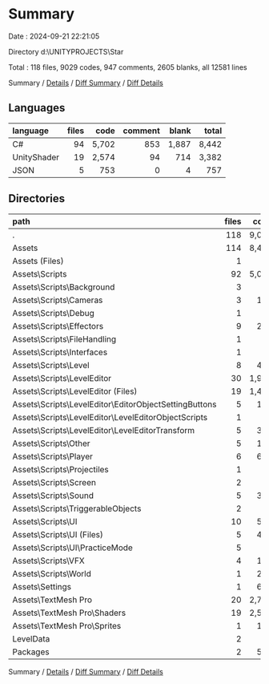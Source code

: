 # Summary

Date : 2024-09-21 22:21:05

Directory d:\\UNITYPROJECTS\\Star

Total : 118 files,  9029 codes, 947 comments, 2605 blanks, all 12581 lines

Summary / [Details](details.md) / [Diff Summary](diff.md) / [Diff Details](diff-details.md)

## Languages
| language | files | code | comment | blank | total |
| :--- | ---: | ---: | ---: | ---: | ---: |
| C# | 94 | 5,702 | 853 | 1,887 | 8,442 |
| UnityShader | 19 | 2,574 | 94 | 714 | 3,382 |
| JSON | 5 | 753 | 0 | 4 | 757 |

## Directories
| path | files | code | comment | blank | total |
| :--- | ---: | ---: | ---: | ---: | ---: |
| . | 118 | 9,029 | 947 | 2,605 | 12,581 |
| Assets | 114 | 8,431 | 947 | 2,603 | 11,981 |
| Assets (Files) | 1 | 27 | 6 | 11 | 44 |
| Assets\\Scripts | 92 | 5,028 | 833 | 1,853 | 7,714 |
| Assets\\Scripts\\Background | 3 | 64 | 21 | 21 | 106 |
| Assets\\Scripts\\Cameras | 3 | 159 | 6 | 48 | 213 |
| Assets\\Scripts\\Debug | 1 | 11 | 1 | 4 | 16 |
| Assets\\Scripts\\Effectors | 9 | 220 | 16 | 76 | 312 |
| Assets\\Scripts\\FileHandling | 1 | 58 | 7 | 21 | 86 |
| Assets\\Scripts\\Interfaces | 1 | 8 | 3 | 2 | 13 |
| Assets\\Scripts\\Level | 8 | 412 | 82 | 198 | 692 |
| Assets\\Scripts\\LevelEditor | 30 | 1,959 | 383 | 693 | 3,035 |
| Assets\\Scripts\\LevelEditor (Files) | 19 | 1,413 | 302 | 476 | 2,191 |
| Assets\\Scripts\\LevelEditor\\EditorObjectSettingButtons | 5 | 188 | 23 | 58 | 269 |
| Assets\\Scripts\\LevelEditor\\LevelEditorObjectScripts | 1 | 30 | 3 | 9 | 42 |
| Assets\\Scripts\\LevelEditor\\LevelEditorTransform | 5 | 328 | 55 | 150 | 533 |
| Assets\\Scripts\\Other | 5 | 146 | 25 | 51 | 222 |
| Assets\\Scripts\\Player | 6 | 643 | 83 | 239 | 965 |
| Assets\\Scripts\\Projectiles | 1 | 18 | 0 | 7 | 25 |
| Assets\\Scripts\\Screen | 2 | 28 | 2 | 11 | 41 |
| Assets\\Scripts\\Sound | 5 | 300 | 12 | 85 | 397 |
| Assets\\Scripts\\TriggerableObjects | 2 | 96 | 1 | 28 | 125 |
| Assets\\Scripts\\UI | 10 | 508 | 71 | 172 | 751 |
| Assets\\Scripts\\UI (Files) | 5 | 421 | 71 | 142 | 634 |
| Assets\\Scripts\\UI\\PracticeMode | 5 | 87 | 0 | 30 | 117 |
| Assets\\Scripts\\VFX | 4 | 142 | 27 | 59 | 228 |
| Assets\\Scripts\\World | 1 | 256 | 93 | 138 | 487 |
| Assets\\Settings | 1 | 647 | 14 | 23 | 684 |
| Assets\\TextMesh Pro | 20 | 2,729 | 94 | 716 | 3,539 |
| Assets\\TextMesh Pro\\Shaders | 19 | 2,574 | 94 | 714 | 3,382 |
| Assets\\TextMesh Pro\\Sprites | 1 | 155 | 0 | 2 | 157 |
| LevelData | 2 | 10 | 0 | 0 | 10 |
| Packages | 2 | 588 | 0 | 2 | 590 |

Summary / [Details](details.md) / [Diff Summary](diff.md) / [Diff Details](diff-details.md)